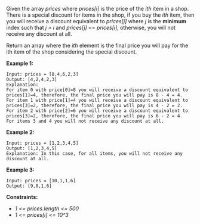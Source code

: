 Given the array *prices* where *prices[i]* is the price of the *ith* item in a shop. There is a special discount for items in the shop, if you buy the *ith* item, then you will receive a discount equivalent to *prices[j]* where *j* is the **minimum** index such that *j > i* and *prices[j] <= prices[i]*, otherwise, you will not receive any discount at all.

Return an array where the *ith* element is the final price you will pay for the ith item of the shop considering the special discount.

**Example 1:**
```
Input: prices = [8,4,6,2,3]
Output: [4,2,4,2,3]
Explanation: 
For item 0 with price[0]=8 you will receive a discount equivalent to prices[1]=4, therefore, the final price you will pay is 8 - 4 = 4. 
For item 1 with price[1]=4 you will receive a discount equivalent to prices[3]=2, therefore, the final price you will pay is 4 - 2 = 2. 
For item 2 with price[2]=6 you will receive a discount equivalent to prices[3]=2, therefore, the final price you will pay is 6 - 2 = 4. 
For items 3 and 4 you will not receive any discount at all.
```

**Example 2:**
```
Input: prices = [1,2,3,4,5]
Output: [1,2,3,4,5]
Explanation: In this case, for all items, you will not receive any discount at all.
```

**Example 3:**
```
Input: prices = [10,1,1,6]
Output: [9,0,1,6]
```

**Constraints:**

* *1 <= prices.length <= 500*
* *1 <= prices[i] <= 10^3*